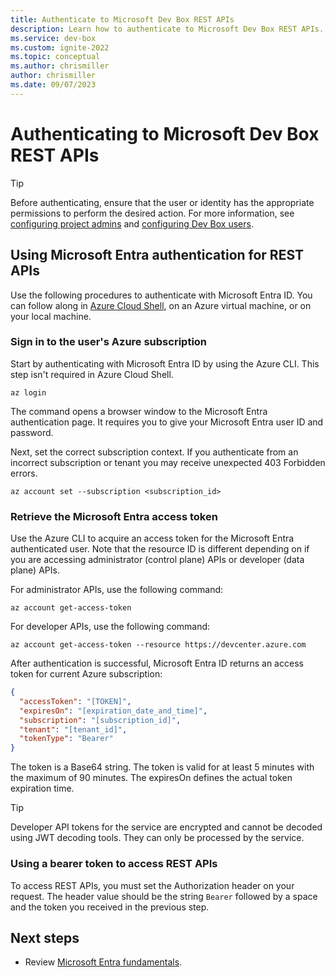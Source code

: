 ```yaml
---
title: Authenticate to Microsoft Dev Box REST APIs
description: Learn how to authenticate to Microsoft Dev Box REST APIs.
ms.service: dev-box
ms.custom: ignite-2022
ms.topic: conceptual
ms.author: chrismiller
author: chrismiller
ms.date: 09/07/2023
---
```

# Authenticating to Microsoft Dev Box REST APIs

> [!TIP]
> Before authenticating, ensure that the user or identity has the appropriate permissions to perform the desired action. For more information, see [configuring project admins](./how-to-project-admin.md) and [configuring Dev Box users](./how-to-dev-box-user.md).


<a name='using-azure-ad-authentication-for-rest-apis'></a>

## Using Microsoft Entra authentication for REST APIs

Use the following procedures to authenticate with Microsoft Entra ID. You can follow along in [Azure Cloud Shell](../cloud-shell/get-started.md), on an Azure virtual machine, or on your local machine.

### Sign in to the user's Azure subscription

Start by authenticating with Microsoft Entra ID by using the Azure CLI. This step isn't required in Azure Cloud Shell.

```azurecli
az login
```

The command opens a browser window to the Microsoft Entra authentication page. It requires you to give your Microsoft Entra user ID and password.

Next, set the correct subscription context. If you authenticate from an incorrect subscription or tenant you may receive unexpected 403 Forbidden errors.

```azurecli
az account set --subscription <subscription_id>
```


<a name='retrieve-the-azure-ad-access-token'></a>

### Retrieve the Microsoft Entra access token

Use the Azure CLI to acquire an access token for the Microsoft Entra authenticated user.
Note that the resource ID is different depending on if you are accessing administrator (control plane) APIs or developer (data plane) APIs.

For administrator APIs, use the following command:
```azurecli-interactive
az account get-access-token
```

For developer APIs, use the following command:
```azurecli-interactive
az account get-access-token --resource https://devcenter.azure.com
```

After authentication is successful, Microsoft Entra ID returns an access token for current Azure subscription:

```json
{
  "accessToken": "[TOKEN]",
  "expiresOn": "[expiration_date_and_time]",
  "subscription": "[subscription_id]",
  "tenant": "[tenant_id]",
  "tokenType": "Bearer"
}
```

The token is a Base64 string. The token is valid for at least 5 minutes with the maximum of 90 minutes. The expiresOn defines the actual token expiration time.

> [!TIP]
> Developer API tokens for the service are encrypted and cannot be decoded using JWT decoding tools. They can only be processed by the service.


### Using a bearer token to access REST APIs
To access REST APIs, you must set the Authorization header on your request. The header value should be the string `Bearer` followed by a space and the token you received in the previous step.

## Next steps
- Review [Microsoft Entra fundamentals](../../articles/active-directory/fundamentals/whatis.md).
